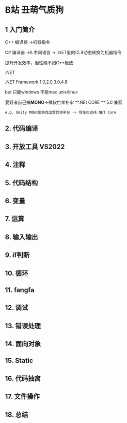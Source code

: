 B站 丑萌气质狗
======

## 1 入门简介
C++ 编译器 ->机器指令

C# 编译器 ->IL中间语言 ->  .NET里的CLR动态转换为机器指令

提升开发效率，但性能不如C++极致

.NET

.NET Framework 1.0,2.0,3.0,4.8

but 只能windows 不能mac unix/linux

爱好者自己搞**MONO**->微软亡羊补牢 **.NEt CORE ** 5.0 兼容

    e.g. Unity MONO使游戏运营其他平台 -> 现在也支持.NET Core

## 2. 代码编译

## 3. 开放工具 VS2022

## 4. 注释

## 5. 代码结构

## 6. 变量

## 7. 运算

## 8. 输入输出

## 9. if判断

## 10. 循环

## 11. fangfa

## 12. 调试

## 13. 错误处理

## 14. 面向对象

## 15. Static

## 16. 代码抽离

## 17. 文件操作

## 18. 总结
